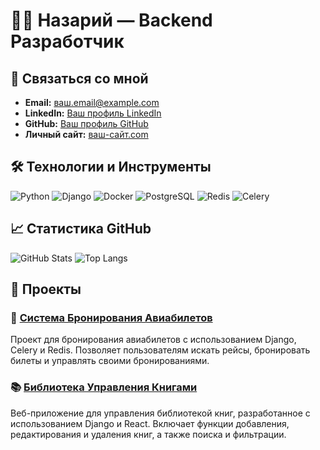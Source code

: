 # 👨‍💻 Назарий — Backend Разработчик


## 🔗 Связаться со мной

- **Email:** [ваш.email@example.com](mailto:ваш.email@example.com)
- **LinkedIn:** [Ваш профиль LinkedIn](https://www.linkedin.com/in/ваш-профиль/)
- **GitHub:** [Ваш профиль GitHub](https://github.com/ваш-профиль)
- **Личный сайт:** [ваш-сайт.com](https://ваш-сайт.com)

## 🛠 Технологии и Инструменты

![Python](https://img.shields.io/badge/-Python-3776AB?style=flat-square&logo=python&logoColor=white)
![Django](https://img.shields.io/badge/-Django-092E20?style=flat-square&logo=django&logoColor=white)
![Docker](https://img.shields.io/badge/-Docker-2496ED?style=flat-square&logo=docker&logoColor=white)
![PostgreSQL](https://img.shields.io/badge/-PostgreSQL-336791?style=flat-square&logo=postgresql&logoColor=white)
![Redis](https://img.shields.io/badge/-Redis-DC382D?style=flat-square&logo=redis&logoColor=white)
![Celery](https://img.shields.io/badge/-Celery-37814A?style=flat-square&logo=celery&logoColor=white)


## 📈 Статистика GitHub

![GitHub Stats](https://github-readme-stats.vercel.app/api?username=ваш-логин&show_icons=true&theme=radical)
![Top Langs](https://github-readme-stats.vercel.app/api/top-langs/?username=ваш-логин&layout=compact&theme=radical)



## 📝 Проекты

### 🛫 [Система Бронирования Авиабилетов](https://github.com/ваш-логин/flight-booking-system)

Проект для бронирования авиабилетов с использованием Django, Celery и Redis. Позволяет пользователям искать рейсы, бронировать билеты и управлять своими бронированиями.

### 📚 [Библиотека Управления Книгами](https://github.com/ваш-логин/book-management-system)

Веб-приложение для управления библиотекой книг, разработанное с использованием Django и React. Включает функции добавления, редактирования и удаления книг, а также поиска и фильтрации.


